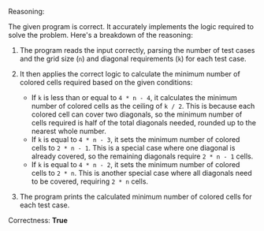 Reasoning:

The given program is correct. It accurately implements the logic required to solve the problem. Here's a breakdown of the reasoning:

1.  The program reads the input correctly, parsing the number of test cases and the grid size (`n`) and diagonal requirements (`k`) for each test case.
2.  It then applies the correct logic to calculate the minimum number of colored cells required based on the given conditions:

    *   If `k` is less than or equal to `4 * n - 4`, it calculates the minimum number of colored cells as the ceiling of `k / 2`. This is because each colored cell can cover two diagonals, so the minimum number of cells required is half of the total diagonals needed, rounded up to the nearest whole number.
    *   If `k` is equal to `4 * n - 3`, it sets the minimum number of colored cells to `2 * n - 1`. This is a special case where one diagonal is already covered, so the remaining diagonals require `2 * n - 1` cells.
    *   If `k` is equal to `4 * n - 2`, it sets the minimum number of colored cells to `2 * n`. This is another special case where all diagonals need to be covered, requiring `2 * n` cells.
3.  The program prints the calculated minimum number of colored cells for each test case.

Correctness: **True**